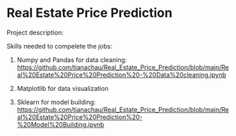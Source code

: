 # Real Estate Price Prediction

Project description: 

Skills needed to compelete the jobs:
1. Numpy and Pandas for data cleaning: https://github.com/tianachau/Real_Estate_Price_Prediction/blob/main/Real%20Estate%20Price%20Prediction%20-%20Data%20cleaning.ipynb

2. Matplotlib for data visualization

3. Sklearn for model building: https://github.com/tianachau/Real_Estate_Price_Prediction/blob/main/Real%20Estate%20Price%20Prediction%20-%20Model%20Building.ipynb
